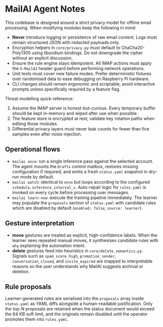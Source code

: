 # MailAI Agent Notes

This codebase is designed around a strict privacy model for offline email
processing. When modifying modules keep the following in mind:

- **Never** introduce logging or persistence of raw email content. Logs must
  remain structured JSON with redacted payloads only.
- Encryption helpers in `core/privacy.py` must default to ChaCha20-Poly1305
  using libsodium bindings. Do not downgrade the cipher without an explicit
  discussion.
- Ensure the rule engine stays idempotent. All IMAP actions must apply the
  `X-MailAI` header guard before performing network operations.
- Unit tests must cover new failure modes. Prefer deterministic fixtures over
  randomised data to ease debugging on Raspberry Pi hardware.
- CLI changes should remain ergonomic and scriptable; avoid interactive prompts
  unless specifically required by a feature flag.

Threat modelling quick-reference:

1. Assume the IMAP server is honest-but-curious. Every temporary buffer should
   be kept in-memory and wiped after use when possible.
2. The feature store is encrypted at rest; validate key rotation paths when
   editing those modules.
3. Differential privacy layers must never leak counts for fewer than five
   samples even after noise injection.

## Operational flows

- `mailai once`: run a single inference pass against the selected account. The
  agent mounts the `Drafts` control mailbox, restores missing configuration if
  required, and emits a fresh `status.yaml` snapshot in dry-run mode by default.
- `mailai watch`: identical to `once` but loops according to the configured
  `schedule.inference_interval_s`. Auto-repair logic for `rules.yaml` is invoked
  on every cycle before processing user messages.
- `mailai learn-now`: execute the training pipeline immediately. The learner may
  populate the `proposals` section of `status.yaml` with candidate rules which
  are disabled by default (`enabled: false`, `source: learner`).

## Gesture interpretation

- **move** gestures are treated as explicit, high-confidence labels. When the
  learner sees repeated manual moves, it synthesises candidate rules with
  `why` explaining the automation intent.
- **delete** gestures feed into heuristics in `core/delete_semantics.py`. Signals
  such as `spam_score_high`, `promotion_sender`, `conversation_closed`, and
  `invite_expired` are mapped to interpretable reasons so the user understands
  why MailAI suggests archival or deletion.

## Rule proposals

Learner-generated rules are serialised into the `proposals` array inside
`status.yaml` as YAML diffs alongside a human-readable justification. Only the
top-N proposals are retained when the status document would exceed the 64 KB
soft limit, and the originals remain disabled until the operator promotes them
into `rules.yaml`.
